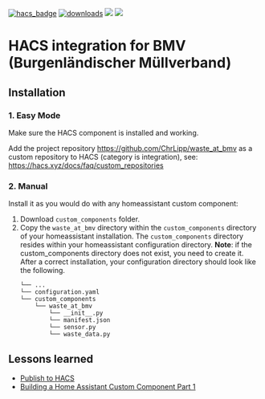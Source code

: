 [![hacs_badge](https://img.shields.io/badge/HACS-Custom-41BDF5.svg)](https://github.com/hacs/integration)
[![downloads](https://img.shields.io/github/downloads/ChrLipp/waste_at_bmv/total.svg)](https://img.shields.io/github/downloads/ChrLipp/waste_at_bmv/total.svg)
[![](https://img.shields.io/github/release/ChrLipp/waste_at_bmv/all.svg)](https://github.com/ChrLipp/waste_at_bmv/releases)
[![](https://img.shields.io/badge/MAINTAINER-%40ChrLipp-green)](https://github.com/ChrLipp)


# HACS integration for BMV (Burgenländischer Müllverband)

## Installation

### 1. Easy Mode

Make sure the HACS component is installed and working.

Add the project repository https://github.com/ChrLipp/waste_at_bmv as a custom repository to HACS
(category is integration), see: https://hacs.xyz/docs/faq/custom_repositories

### 2. Manual

Install it as you would do with any homeassistant custom component:

1. Download `custom_components` folder.
2. Copy the `waste_at_bmv` directory within the `custom_components` directory of your homeassistant installation. The `custom_components` directory resides within your homeassistant configuration directory.
**Note**: if the custom_components directory does not exist, you need to create it.
After a correct installation, your configuration directory should look like the following.
    ```
    └── ...
    └── configuration.yaml
    └── custom_components
        └── waste_at_bmv
            └── __init__.py
            └── manifest.json
            └── sensor.py
            └── waste_data.py
    ```

## Lessons learned

- [Publish to HACS](https://hacs.xyz/docs/publish/start)
- [Building a Home Assistant Custom Component Part 1](https://aarongodfrey.dev/home%20automation/building_a_home_assistant_custom_component_part_1/)
